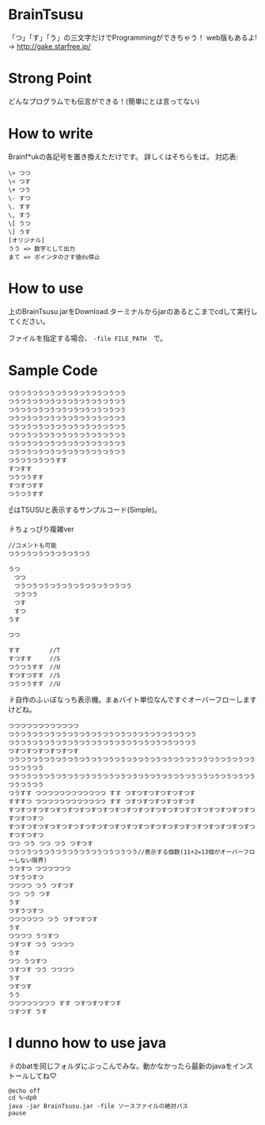 # BrainTsusu
「つ」「す」「う」の三文字だけでProgrammingができちゃう！
web版もあるよ!　→ http://gake.starfree.jp/

# Strong Point
どんなプログラムでも伝言ができる！(簡単にとは言ってない)

# How to write
Brainf\*ukの各記号を置き換えただけです。
詳しくはそちらをば。
対応表:
```
\> つつ
\< つす
\+ つう
\- すつ
\. すす
\, すう
\[ うつ
\] うす
[オリジナル]
うう => 数字として出力
まて => ポインタのさす値ds停止
```
# How to use
上のBrainTsusu.jarをDownload.ターミナルからjarのあるとこまでcdして実行してください。

ファイルを指定する場合、 `-file FILE_PATH`　で。

# Sample Code
```
つうつうつうつうつうつうつうつうつうつう
つうつうつうつうつうつうつうつうつうつう
つうつうつうつうつうつうつうつうつうつう
つうつうつうつうつうつうつうつうつうつう
つうつうつうつうつうつうつうつうつうつう
つうつうつうつうつうつうつうつうつうつう
つうつうつうつうつうつうつうつうつうつう
つうつうつうつうつうつうつうつうつうつう
つうつうつうつうすす
すつすす
つうつうすす
すつすつすす
つうつうすす
```
☝はTSUSUと表示するサンプルコード(Simple)。

☟ちょっぴり複雑ver
```
//コメントも可能
つうつうつうつうつうつうつう

うつ
　つつ
　つうつうつうつうつうつうつうつうつうつう
　つうつう
　つす
　すつ
うす

つつ

すす　　　　　//T
すつすす　　　//S
つうつうすす　//U
すつすつすす　//S
つうつうすす　//U
```
☟自作のふぃぼなっち表示機。まぁバイト単位なんですぐオーバーフローしますけどね。
```
つつつつつつつつつつつつ
つうつうつうつうつうつうつうつうつうつうつうつうつうつうつうつう
つうつうつうつうつうつうつうつうつうつうつうつうつうつうつうつう
つすつすつすつすつすつす
つうつうつうつうつうつうつうつうつうつうつうつうつうつうつうつうつうつうつうつうつうつうつうつう
つうつうつうつうつうつうつうつうつうつうつうつうつうつうつうつうつうつうつうつうつうつうつうつう
つうすす つつつつつつつつつつつつ すす つすつすつすつすつすつす
すすすつ つつつつつつつつつつつつ すす つすつすつすつすつすつす
すつすつすつすつすつすつすつすつすつすつすつすつすつすつすつすつすつすつすつすつすつすつすつすつ
すつすつすつすつすつすつすつすつすつすつすつすつすつすつすつすつすつすつすつすつすつすつすつすつ
つつ つう つつ つう つすつす
つうつうつうつうつうつうつうつうつうつうつう//表示する個数(11+2=13個がオーバーフローしない限界)
うつすつ つつつつつつ
つすうつすつ
つつつつ つう つすつす
つつ つう つす
うす
つすうつすつ
つつつつつつ つう つすつすつす
うす
つつつつ うつすつ
つすつす つう つつつつ
うす
つつ うつすつ
つすつす つう つつつつ
うす
つすつす
うう
つつつつつつつつ すす つすつすつすつす
つすつす うす 
```

# I dunno how to use java
☟のbatを同じフォルダにぶっこんでみな。動かなかったら最新のjavaをインストールしてね♡
```
@echo off
cd %~dp0
java -jar BrainTsusu.jar -file ソースファイルの絶対パス
pause
```
